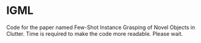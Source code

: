 # IGML
Code for the paper named Few-Shot Instance Grasping of Novel Objects in Clutter. Time is required to make the code more readable. Please wait.
